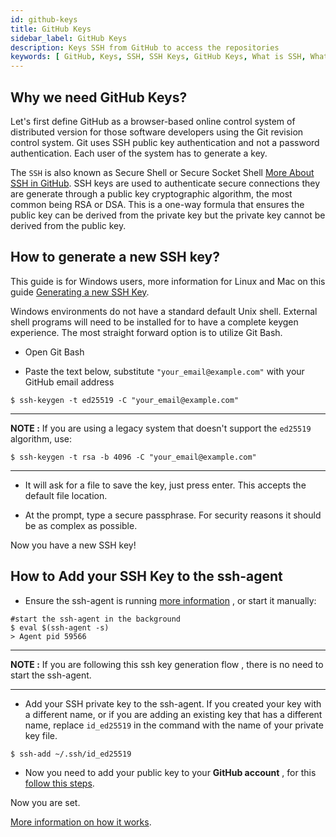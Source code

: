 ```yaml
---
id: github-keys
title: GitHub Keys
sidebar_label: GitHub Keys 
description: Keys SSH from GitHub to access the repositories
keywords: [ GitHub, Keys, SSH, SSH Keys, GitHub Keys, What is SSH, What is SSH Keys, How to use SSH, How to use SSH Keys, SSH Guide ]
---
```


## Why we need GitHub Keys?

Let's first define GitHub as a browser-based online control system of distributed version for those software developers using the Git revision control system. Git uses SSH public key authentication and not a password authentication.  Each user of the system has to generate a key.

The `SSH` is also known as Secure Shell or Secure Socket Shell [More About SSH in GitHub](https://docs.github.com/en/free-pro-team@latest/github/authenticating-to-github/about-ssh). SSH keys are used to authenticate secure connections they are generate through a public key cryptographic algorithm, the most common being RSA or DSA. This is a one-way formula that ensures the public key can be derived from the private key but the private key cannot be derived from the public key.

## How to generate a new SSH key?

This guide is for Windows users, more information for Linux and Mac on this guide [Generating a new SSH Key](https://docs.github.com/en/free-pro-team@latest/github/authenticating-to-github/generating-a-new-ssh-key-and-adding-it-to-the-ssh-agent).

Windows environments do not have a standard default Unix shell. External shell programs will need to be installed for to have a complete keygen experience. The most straight forward option is to utilize Git Bash.

- Open Git Bash

- Paste the text below, substitute `"your_email@example.com"` with your GitHub email address
```shell
$ ssh-keygen -t ed25519 -C "your_email@example.com"
```
---
**NOTE :** 
If you are using a legacy system that doesn't support the `ed25519` algorithm, use:

```shell
$ ssh-keygen -t rsa -b 4096 -C "your_email@example.com"
```
---

- It will ask for a file to save the key, just press enter. This accepts the default file location. 

- At the prompt, type a secure passphrase. For security reasons it should be as complex as possible.

Now you have a new SSH key!

## How to Add your SSH Key to the ssh-agent

- Ensure the ssh-agent is running [more information](https://docs.github.com/en/free-pro-team@latest/github/authenticating-to-github/working-with-ssh-key-passphrases) , or start it manually:

```shell
#start the ssh-agent in the background
$ eval $(ssh-agent -s)
> Agent pid 59566
```
---

**NOTE :** 
If you are following this ssh key generation flow , there is no need to start the ssh-agent.

---

- Add your SSH private key to the ssh-agent. If you created your key with a different name, or if you are adding an existing key that has a different name, replace `id_ed25519` in the command with the name of your private key file.

```shell
$ ssh-add ~/.ssh/id_ed25519
```

- Now you need to add your public key to your **GitHub account** , for this [follow this steps](https://docs.github.com/en/free-pro-team@latest/github/authenticating-to-github/adding-a-new-ssh-key-to-your-github-account).

Now you are set.

[More information on how it works](https://www.preveil.com/blog/public-and-private-key/).

